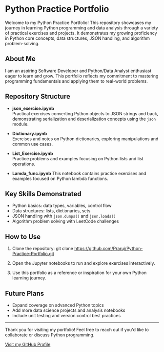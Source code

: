 # Python Practice Portfolio

Welcome to my Python Practice Portfolio! This repository showcases my journey in learning Python programming and data analysis through a variety of practical exercises and projects. It demonstrates my growing proficiency in Python core concepts, data structures, JSON handling, and algorithm problem-solving.

## About Me

I am an aspiring Software Developer and Python/Data Analyst enthusiast eager to learn and grow. This portfolio reflects my commitment to mastering programming fundamentals and applying them to real-world problems.

## Repository Structure

- **json_exercise.ipynb**  
  Practical exercises converting Python objects to JSON strings and back, demonstrating serialization and deserialization concepts using the `json` module.

- **Dictionary.ipynb**  
  Exercises and notes on Python dictionaries, exploring manipulations and common use cases.

- **List_Exercise.ipynb**  
  Practice problems and examples focusing on Python lists and list operations.

- **Lamda_func.ipynb**
  This notebook contains practice exercises and examples focused on Python lambda functions.

## Key Skills Demonstrated

- Python basics: data types, variables, control flow  
- Data structures: lists, dictionaries, sets  
- JSON handling with `json.dumps()` and `json.loads()`  
- Algorithm problem solving with LeetCode challenges  

## How to Use

1. Clone the repository:
git clone https://github.com/Praruj/Python-Practice-Portfolio.git

2. Open the Jupyter notebooks to run and explore exercises interactively.

3. Use this portfolio as a reference or inspiration for your own Python learning journey.

## Future Plans

- Expand coverage on advanced Python topics  
- Add more data science projects and analysis notebooks  
- Include unit testing and version control best practices

---

Thank you for visiting my portfolio! Feel free to reach out if you'd like to collaborate or discuss Python programming.


[Visit my GitHub Profile](https://github.com/Praruj)



